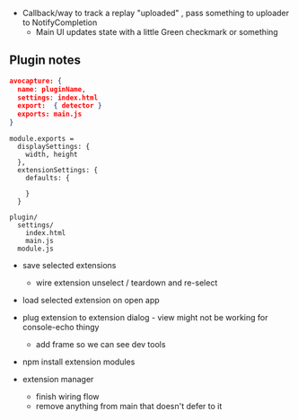 - Callback/way to track a replay "uploaded" , pass something to uploader to NotifyCompletion
  - Main UI updates state with a little Green checkmark or something


## Plugin notes

```json
avocapture: {
  name: pluginName,
  settings: index.html
  export:  { detector }
  exports: main.js
}
```

```
module.exports = 
  displaySettings: {
    width, height
  },
  extensionSettings: {
    defaults: {
      
    }
  }
```

```
plugin/
  settings/
    index.html
    main.js
  module.js
```


- save selected extensions
  - wire extension unselect / teardown and re-select
- load selected extension on open app
- plug extension to extension dialog - view might not be working for console-echo thingy
  - add frame so we can see dev tools
- npm install extension modules


- extension manager
  - finish wiring flow
  - remove anything from main that doesn't defer to it